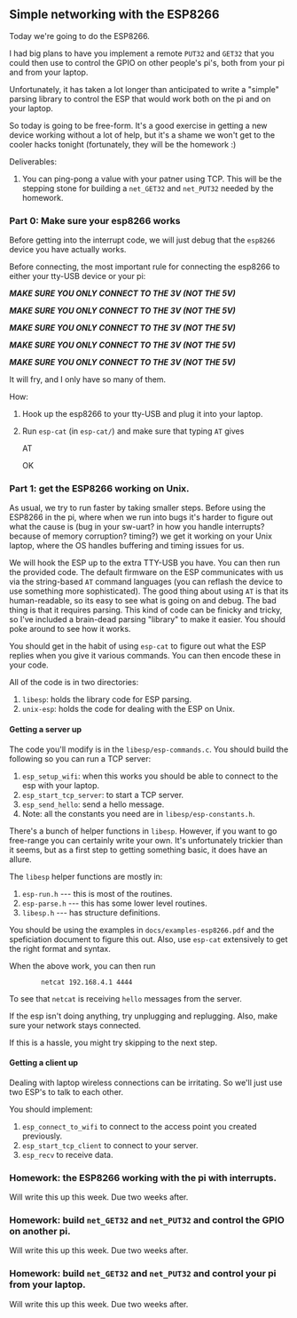 ## Simple networking with the ESP8266

Today we're going to do the ESP8266.  

I had big plans to have you implement a remote `PUT32` and `GET32`
that you could then use to control the GPIO on other people's pi's,
both from your pi and from your laptop.

Unfortunately, it has taken a lot longer than anticipated to write a
"simple" parsing library to control the ESP that would work both on the
pi and on your laptop.

So today is going to be free-form.  It's a good exercise in getting a
new device working without a lot of help,  but it's a shame we won't
get to the cooler hacks tonight (fortunately, they will be the homework :)

Deliverables:

  1. You can ping-pong a value with your patner using TCP.  This will
     be the stepping stone for building a `net_GET32` and `net_PUT32`
     needed by the homework.

### Part 0: Make sure your esp8266 works

Before getting into the interrupt code, we will just debug that the
`esp8266` device you have actually works.  

Before connecting, the most important rule for connecting the esp8266
to either your tty-USB device or your pi:

   ***MAKE SURE YOU ONLY CONNECT TO THE 3V (NOT THE 5V)***

   ***MAKE SURE YOU ONLY CONNECT TO THE 3V (NOT THE 5V)***

   ***MAKE SURE YOU ONLY CONNECT TO THE 3V (NOT THE 5V)***

   ***MAKE SURE YOU ONLY CONNECT TO THE 3V (NOT THE 5V)***

   ***MAKE SURE YOU ONLY CONNECT TO THE 3V (NOT THE 5V)***

It will fry, and I only have so many of them.

How:

  1. Hook up the esp8266 to your tty-USB and plug it into your laptop.

  2. Run `esp-cat` (in `esp-cat/`) and make sure that typing `AT` gives

		AT

        OK
        
### Part 1:  get the ESP8266 working on Unix.

As usual, we try to run faster by taking smaller steps.  Before using the
ESP8266 in the pi, where when we run into bugs it's harder to figure out
what the cause is (bug in your sw-uart?  in how you handle interrupts?
because of memory corruption? timing?) we get it working on your Unix
laptop, where the OS handles buffering and timing issues for us.

We will hook the ESP up to the extra TTY-USB you have.  You can then
run the provided code.   The default firmware on the ESP communicates
with us via the string-based `AT` command languages (you can reflash
the device to use something more sophisticated).   The good thing about
using `AT` is that its human-readable, so its easy to see what is going
on and debug.  The bad thing is that it requires parsing.  This kind of
code can be finicky and tricky, so I've included a brain-dead parsing
"library" to make it easier.  You should poke around to see how it works.

You should get in the habit of using `esp-cat` to figure out what the
ESP replies when you give it various commands.  You can then encode
these in your code.

All of the code is in two directories:
   1. `libesp`: holds the library code for ESP parsing.
   2. `unix-esp`: holds the code for dealing with the ESP on Unix.
   
#### Getting a server up

The code you'll modify is in the `libesp/esp-commands.c`.  You should
build the following so you can run a TCP server:
   1. `esp_setup_wifi`: when this works you should be able to connect to 
      the esp with your laptop.
   2. `esp_start_tcp_server`: to start a TCP server.
   3. `esp_send_hello`: send a hello message.
   4.  Note: all the constants you need are in `libesp/esp-constants.h`.

There's a bunch of helper functions in `libesp`.  However, if you want to 
go free-range you can certainly write your own.   It's unfortunately
trickier than it seems, but as a first step to getting something basic,
it does have an allure.

The `libesp` helper functions are mostly in:
   1. `esp-run.h` --- this is most of the routines.
   2. `esp-parse.h` --- this has some lower level routines.
   3. `libesp.h` --- has structure definitions.

You should be using the examples in `docs/examples-esp8266.pdf` and
the speficiation document to figure this out.  Also, use `esp-cat`
extensively to get the right format and syntax.

When the above work, you can then run

            netcat 192.168.4.1 4444

To see that `netcat` is receiving `hello` messages from the server.

If the esp isn't doing anything, try unplugging and replugging. Also, make
sure your network stays connected.

If this is a hassle, you might try skipping to the next step.

#### Getting a client up

Dealing with laptop wireless connections can be irritating.  So we'll just use
two ESP's to talk to each other.

You should implement:
  1. `esp_connect_to_wifi` to connect to the access point you created previously.
  2. `esp_start_tcp_client` to connect to your server.
  2. `esp_recv` to receive data.

### Homework: the ESP8266 working with the pi with interrupts.

Will write this up this week.  Due two weeks after.

### Homework: build `net_GET32` and `net_PUT32` and control the GPIO on another pi.

Will write this up this week.  Due two weeks after.

### Homework: build `net_GET32` and `net_PUT32` and control your pi from your laptop.

Will write this up this week.  Due two weeks after.
